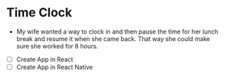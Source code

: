 # Time Clock

- My wife wanted a way to clock in and then pause the time for her lunch break and resume it when she came back.  That way she could make sure she worked for 8 hours.

- [ ] Create App in React
- [ ] Create App in React Native